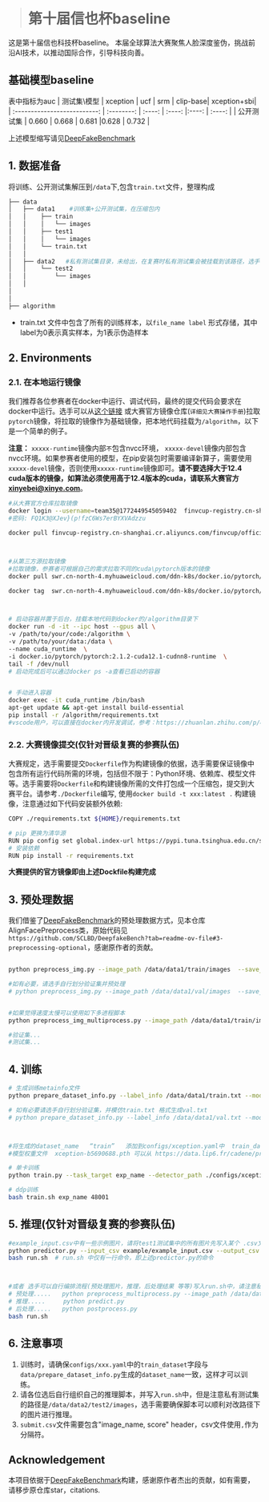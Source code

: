 <!--
 * @description: 
 * @param : 
 * @return: 
 * @Author: xinyebei@xinye.com
 * @Date: 2025-04-28 14:35:42
 * @LastEditors: xinyebei@xinye.com
-->
> # 第十届信也杯baseline
这是第十届信也科技杯baseline。 本届全球算法大赛聚焦人脸深度鉴伪，挑战前沿AI技术，以推动国际合作，引导科技向善。



## 基础模型baseline
<!-- 表格 -->
表中指标为auc
|           测试集\模型       |    xception    | ucf | srm |  clip-base| xception+sbi|
| :--------------------------: | :--------: | :----:  | :----: |:----: | :----: | 
| 公开测试集 | 0.660 | 0.668 | 0.681 |0.628 |   0.732  |


上述模型缩写请见[DeepFakeBenchmark](https://github.com/SCLBD/DeepfakeBench)


## 1. 数据准备
将训练、公开测试集解压到`/data`下,包含`train.txt`文件，整理构成
``` bash
├── data
│   ├── data1    #训练集+公开测试集，在压缩包内
│   │    ├── train
│   │    │   └── images
│   │    ├── test1
│   │    │   └── images
│   │    └── train.txt
│   │  
│   ├── data2   #私有测试集目录，未给出，在复赛时私有测试集会被挂载到该路径，选手可以忽略
│   │    └── test2
│   │        └── images
│   │ 
│  
│        
├── algorithm

```

- train.txt 文件中包含了所有的训练样本，以`file_name label` 形式存储，其中label为0表示真实样本，为1表示伪造样本


## 2. Environments
### 2.1. 在本地运行镜像 

我们推荐各位参赛者在docker中运行、调试代码，最终的提交代码会要求在docker中运行。选手可以从[这个链接](https://docker.aityp.com/r/docker.io/pytorch/pytorch) 或大赛官方镜像仓库(`详细见大赛操作手册`)拉取`pytorch`镜像，将拉取的镜像作为基础镜像，把本地代码挂载为`/algorithm`，以下是一个简单的例子。

**注意：**     `xxxxx-runtime`镜像内部`不`包含nvcc环境， `xxxxx-devel`镜像内部包含nvcc环境。如果参赛者使用的模型，在pip安装包时需要编译新算子，需要使用`xxxxx-devel`镜像，否则使用`xxxxx-runtime`镜像即可。**请不要选择大于12.4 cuda版本的镜像，如算法必须使用高于12.4版本的cuda，请联系大赛官方 [xinyebei@xinye.com](xinyebei@xinye.com**)**。
``` bash
#从大赛官方仓库拉取镜像
docker login --username=team35@1772449545059402  finvcup-registry.cn-shanghai.cr.aliyuncs.com 
#密码: FQ1K3@XJev}(p!fzC6Ws7erBYXVAdzzu

docker pull finvcup-registry.cn-shanghai.cr.aliyuncs.com/finvcup/official:torch2.5.1-cuda12.4-cudnn9-runtime



#从第三方源拉取镜像
#拉取镜像，参赛者可根据自己的需求拉取不同的cuda\pytorch版本的镜像
docker pull swr.cn-north-4.myhuaweicloud.com/ddn-k8s/docker.io/pytorch/pytorch:2.1.2-cuda12.1-cudnn8-runtime

docker tag  swr.cn-north-4.myhuaweicloud.com/ddn-k8s/docker.io/pytorch/pytorch:2.1.2-cuda12.1-cudnn8-runtime  docker.io/pytorch/pytorch:2.1.2-cuda12.1-cudnn8-runtime



# 启动容器并置于后台，挂载本地代码到docker的/algorithm目录下
docker run -d -it --ipc host --gpus all \ 
-v /path/to/your/code:/algorithm \       
-v /path/to/your/data:/data \
--name cuda_runtime  \
-i docker.io/pytorch/pytorch:2.1.2-cuda12.1-cudnn8-runtime  \
tail -f /dev/null
# 启动完成后可以通过docker ps -a查看已启动的容器


# 手动进入容器
docker exec -it cuda_runtime /bin/bash
apt-get update && apt-get install build-essential
pip install -r /algorithm/requirements.txt
#vscode用户，可以直接在docker内开发调试，参考：https://zhuanlan.zhihu.com/p/496213879 
```

### 2.2. 大赛镜像提交(仅针对晋级复赛的参赛队伍)
大赛规定，选手需要提交`Dockerfile`作为构建镜像的依据，选手需要保证镜像中包含所有运行代码所需的环境，包括但不限于：Python环境、依赖库、模型文件等。选手需要将`Dockerfile`和构建镜像所需的文件打包成一个压缩包，提交到大赛平台。请参考`./Dockerfile`编写, 使用`docker build -t xxx:latest .` 构建镜像，注意通过如下代码安装额外依赖:
```bash
COPY ./requirements.txt ${HOME}/requirements.txt

# pip 更换为清华源
RUN pip config set global.index-url https://pypi.tuna.tsinghua.edu.cn/simple
# 安装依赖
RUN pip install -r requirements.txt
```

**大赛提供的官方镜像即由上述Dockfile构建完成**

## 3. 预处理数据
我们借鉴了[DeepFakeBenchmark](https://github.com/SCLBD/DeepfakeBench)的预处理数据方式，见本仓库AlignFacePreprocess类，原始代码见`https://github.com/SCLBD/DeepfakeBench?tab=readme-ov-file#3-preprocessing-optional`，感谢原作者的贡献。
``` bash

python preprocess_img.py --image_path /data/data1/train/images  --save_path /data/data1/train/images_crop

#如有必要，请选手自行划分验证集并预处理
# python preprocess_img.py --image_path /data/data1/val/images  --save_path /data/data1/val/images_crop


#如果觉得速度太慢可以使用如下多进程脚本
python preprocess_img_multiprocess.py --image_path /data/data1/train/images  --save_path /data/data1/train/images_crop --total_splits 4

#验证集...
#测试集...

```


## 4. 训练
```bash
# 生成训练metainfo文件
python prepare_dataset_info.py --label_info /data/data1/train.txt --mode train --dataset_name train --dataset_root_path /data/data1/train/images_crop/crop

# 如有必要请选手自行划分验证集，并模仿train.txt 格式生成val.txt
# python prepare_dataset_info.py --label_info /data/data1/val.txt --mode val --dataset_name val --dataset_root_path /data/data1/val/images_crop/crop



#将生成的dataset_name   “train”   添加到configs/xception.yaml中  train_dataset:[train,], val添加至文件中 test_dataset:[val,]中
#模型权重文件  xception-b5690688.pth 可以从 https://data.lip6.fr/cadene/pretrainedmodels/ 下载

# 单卡训练
python train.py --task_target exp_name --detector_path ./configs/xception.yaml 

# ddp训练
bash train.sh exp_name 48001
```

## 5. 推理(仅针对晋级复赛的参赛队伍)
```bash
#example_input.csv中有一些示例图片，请将test1测试集中的所有图片先写入某个 .csv文件中, 注意下列推理脚本中， input_csv中输入的图片是未经过预处理的原图，在predictor.py中会进行预处理
python predictor.py --input_csv example/example_input.csv --output_csv example/example_output.csv
bash run.sh  # run.sh 中仅有一行命令，即上述predictor.py的命令



#或者 选手可以自行编排流程(预处理图片，推理，后处理结果 等等)写入run.sh中，请注意私有测试集的路径是/data/data2/test2/images   
# 预处理.....   python preprocess_multiprocess.py --image_path /data/data2/test2/images  --save_path /data/data2/test2/images_crop --total_splits 4
# 推理.....     python predict.py
# 后处理.....   python postprocess.py
bash run.sh 

```

## 6. 注意事项
1. 训练时，请确保`configs/xxx.yaml`中的`train_dataset`字段与`data/prepare_dataset_info.py`生成的`dataset_name`一致，这样才可以训练。
2. 请各位选后自行组织自己的推理脚本，并写入`run.sh`中，但是注意私有测试集的路径是`/data/data2/test2/images`，选手需要确保脚本可以顺利对改路径下的图片进行推理。
3. `submit.csv`文件需要包含"image_name, score" header，csv文件使用`,`作为分隔符。



## Acknowledgement
本项目依据于[DeepFakeBenchmark](https://github.com/SCLBD/DeepfakeBench)构建，感谢原作者杰出的贡献，如有需要，请移步原仓库star，citations.